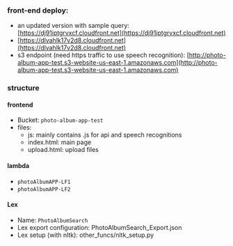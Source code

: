 ### front-end deploy:  
- an updated version with sample query: [https://dj91iptgrvxcf.cloudfront.net](https://dj91iptgrvxcf.cloudfront.net)
- [https://dlvahlk17v2d8.cloudfront.net](https://dlvahlk17v2d8.cloudfront.net)
- s3 endpoint (need https traffic to use speech recognition): [http://photo-album-app-test.s3-website-us-east-1.amazonaws.com](http://photo-album-app-test.s3-website-us-east-1.amazonaws.com)

### structure
#### frontend
- Bucket: `photo-album-app-test`
- files:
    - js: mainly contains .js for api and speech recognitions
    - index.html: main page
    - upload.html: upload files

#### lambda
-  `photoAlbumAPP-LF1`
-  `photoAlbumAPP-LF2`

#### Lex 
- Name:  `PhotoAlbumSearch`
- Lex export configuration: PhotoAlbumSearch_Export.json
- Lex setup (with nltk): other_funcs/nltk_setup.py

